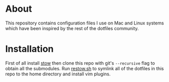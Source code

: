 # About
This repository contains configuration files I use on Mac and Linux systems
which have been inspired by the rest of the dotfiles community.

# Installation
First of all install [stow] then clone this repo with git's `--recursive` flag to obtain all the submodules.
Run [restow.sh][restow.sh] to symlink all of the dotfiles in this repo
to the home directory and install vim plugins.

[restow.sh]: https://github.com/jborkowski/dotfiles/blob/master/restow.sh
[stow]: http://www.gnu.org/software/stow/
